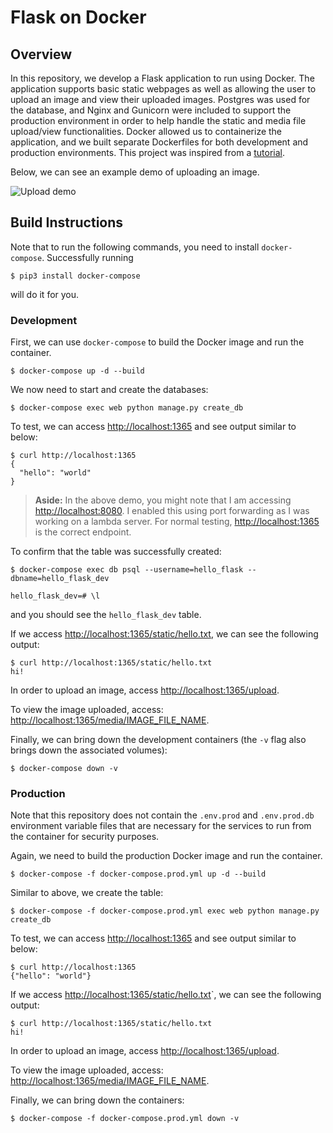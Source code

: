 # Flask on Docker

## Overview

In this repository, we develop a Flask application to run using Docker. The application supports basic static webpages as well as allowing the user to upload an image and view their uploaded images. Postgres was used for the database, and Nginx and Gunicorn were included to support the production environment in order to help handle the static and media file upload/view functionalities. Docker allowed us to containerize the application, and we built separate Dockerfiles for both development and production environments. This project was inspired from a [tutorial](https://testdriven.io/blog/dockerizing-flask-with-postgres-gunicorn-and-nginx/).

Below, we can see an example demo of uploading an image. 

![Upload demo](upload-demo.gif)

## Build Instructions

Note that to run the following commands, you need to install `docker-compose`. Successfully running 
```
$ pip3 install docker-compose
```
will do it for you. 

### Development

First, we can use `docker-compose` to build the Docker image and run the container.
```
$ docker-compose up -d --build
```
We now need to start and create the databases:
```
$ docker-compose exec web python manage.py create_db
```
To test, we can access [http://localhost:1365](http://localhost:1365) and see output similar to below:
```
$ curl http://localhost:1365
{
  "hello": "world"
}
```
> **Aside:**
> In the above demo, you might note that I am accessing [http://localhost:8080](http://localhost:8080). I enabled this using port forwarding as I was working on a lambda server. For normal testing, [http://localhost:1365](http://localhost:1365) is the correct endpoint.

To confirm that the table was successfully created:
```
$ docker-compose exec db psql --username=hello_flask --dbname=hello_flask_dev

hello_flask_dev=# \l
```
and you should see the `hello_flask_dev` table.

If we access [http://localhost:1365/static/hello.txt](http://localhost:1365/static/hello.txt), we can see the following output:
```
$ curl http://localhost:1365/static/hello.txt
hi!
```
In order to upload an image, access [http://localhost:1365/upload](http://localhost:1365/upload).

To view the image uploaded, access: [http://localhost:1365/media/IMAGE_FILE_NAME](http://localhost:1365/media/IMAGE_FILE_NAME).

Finally, we can bring down the development containers (the `-v` flag also brings down the associated volumes):
```
$ docker-compose down -v
```

### Production

Note that this repository does not contain the `.env.prod` and `.env.prod.db` environment variable files that are necessary for the services to run from the container for security purposes. 

Again, we need to build the production Docker image and run the container. 
```
$ docker-compose -f docker-compose.prod.yml up -d --build
```
Similar to above, we create the table:
```
$ docker-compose -f docker-compose.prod.yml exec web python manage.py create_db
```
To test, we can access [http://localhost:1365](http://localhost:1365) and see output similar to below:
```
$ curl http://localhost:1365
{"hello": "world"}
```
If we access [http://localhost:1365/static/hello.txt](http://localhost:1365/static/hello.txt)`, we can see the following output:
```
$ curl http://localhost:1365/static/hello.txt
hi!
```
In order to upload an image, access [http://localhost:1365/upload](http://localhost:1365/upload).

To view the image uploaded, access: [http://localhost:1365/media/IMAGE_FILE_NAME](http://localhost:1365/media/IMAGE_FILE_NAME).

Finally, we can bring down the containers:
```
$ docker-compose -f docker-compose.prod.yml down -v
```
